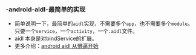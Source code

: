 ### -android-aidl-最简单的实现
* 简单说明一下，最简单的`aidl`实现，不需要多个`app`，也不需要多个`module`。只要一个`service`，一个`activity`，一个`.aidl`文件。
* aidl 本身是对bindService的扩展。
* 更多介绍：[android aidl 从懵逼开始](http://www.jianshu.com/p/16fec59acda1)
